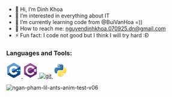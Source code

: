- 👋 Hi, I’m Dinh Khoa
- 👀 I’m interested in everything about IT
- 🌱 I’m currently learning code from @BuiVanHoa =)) 
- 💌 How to reach me: nguyendinhkhoa.070925.dn@gmail.com
- ⚡ Fun fact: I code not good but I think I will try hard :Đ


<h3 align="left">Languages and Tools:</h3>
<p align="left"> <a href="https://www.w3schools.com/cpp/" target="_blank" rel="noreferrer"> <img src="https://raw.githubusercontent.com/devicons/devicon/master/icons/cplusplus/cplusplus-original.svg" alt="cplusplus" width="40" height="40"/> </a> <a href="https://www.w3schools.com/cs/" target="_blank" rel="noreferrer"> <img src="https://raw.githubusercontent.com/devicons/devicon/master/icons/csharp/csharp-original.svg" alt="csharp" width="40" height="40"/> </a> <a href="https://git-scm.com/" target="_blank" rel="noreferrer"> <img src="https://www.vectorlogo.zone/logos/git-scm/git-scm-icon.svg" alt="git" width="40" height="40"/> </a> <a href="https://www.python.org" target="_blank" rel="noreferrer"> <img src="https://raw.githubusercontent.com/devicons/devicon/master/icons/python/python-original.svg" alt="python" width="40" height="40"/> </a> </p>

  ![ngan-pham-lil-ants-anim-test-v06](https://github.com/DinhKhoa/DinhKhoa/assets/146735008/9656fec2-8abe-4db1-9745-936018dd65ab)

<!---
DinhKhoa/DinhKhoa is a ✨ special ✨ repository because its `README.md` (this file) appears on your GitHub profile.
You can click the Preview link to take a look at your changes.
--->
